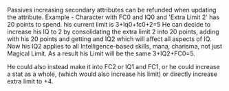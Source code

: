 Passives increasing secondary attributes can be refunded when updating the attribute.
Example - Character with FC0 and IQ0 and 'Extra Limit 2' has 20 points to spend.
his current limit is 3+Iq0+fc0+2=5
He can decide to increase his IQ to 2 by consolidating the extra limit 2 into 20 points, adding with his 20 points and getting and IQ2 which will affect all aspects of IQ.
Now his IQ2 applies to all Intelligence-based skills, mana, charisma, not just Magical Limit.
As a result his Limit will be the same 3+IQ2+FC0=5.

He could also instead make it into FC2 or IQ1 and FC1, or he could increase a stat as a whole, (which would also increase his limit) or directly increase extra limit to +4.

